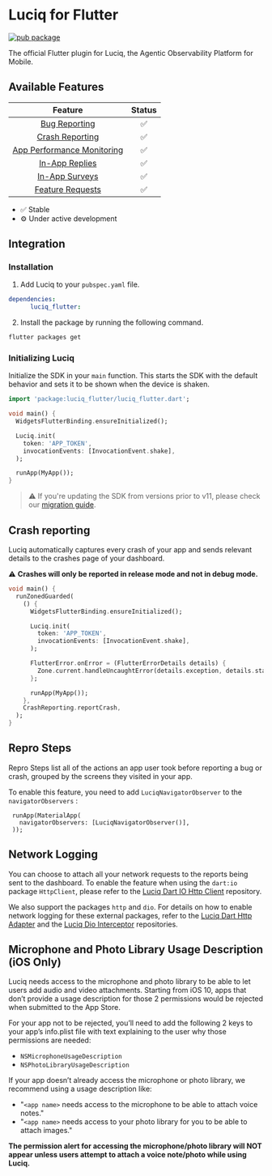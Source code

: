 # Luciq for Flutter

[![pub package](https://img.shields.io/pub/v/luciq_flutter.svg)](https://pub.dev/packages/luciq_flutter)

The official Flutter plugin for Luciq, the Agentic Observability Platform for Mobile.

## Available Features

|      Feature                                              | Status  |
|:---------------------------------------------------------:|:-------:|
| [Bug Reporting](https://docs.luciq.ai/docs/flutter-bug-reporting)               |    ✅   |
| [Crash Reporting](https://docs.luciq.ai/docs/flutter-crash-reporting)           |    ✅   |
| [App Performance Monitoring](https://docs.luciq.ai/docs/flutter-apm)            |    ✅   |
| [In-App Replies](https://docs.luciq.ai/docs/flutter-in-app-replies)             |    ✅   |
| [In-App Surveys](https://docs.luciq.ai/docs/flutter-in-app-surveys)             |    ✅   |
| [Feature Requests](https://docs.luciq.ai/docs/flutter-in-app-feature-requests)  |    ✅   |

* ✅ Stable
* ⚙️ Under active development

## Integration

### Installation

1. Add Luciq to your `pubspec.yaml` file.

```yaml
dependencies:
      luciq_flutter:
```

2. Install the package by running the following command.

```bash
flutter packages get
```

### Initializing Luciq

Initialize the SDK in your `main` function. This starts the SDK with the default behavior and sets it to be shown when the device is shaken.

```dart
import 'package:luciq_flutter/luciq_flutter.dart';

void main() {
  WidgetsFlutterBinding.ensureInitialized();

  Luciq.init(
    token: 'APP_TOKEN',
    invocationEvents: [InvocationEvent.shake],
  );

  runApp(MyApp());
}
```

> :warning:  If you're updating the SDK from versions prior to v11, please check our [migration guide](https://docs.luciq.ai/docs/flutter-migration-guide).

## Crash reporting

Luciq automatically captures every crash of your app and sends relevant details to the crashes page of your dashboard.

⚠️ **Crashes will only be reported in release mode and not in debug mode.**

```dart
void main() {
  runZonedGuarded(
    () {
      WidgetsFlutterBinding.ensureInitialized();

      Luciq.init(
        token: 'APP_TOKEN',
        invocationEvents: [InvocationEvent.shake],
      );

      FlutterError.onError = (FlutterErrorDetails details) {
        Zone.current.handleUncaughtError(details.exception, details.stack!);
      };

      runApp(MyApp());
    },
    CrashReporting.reportCrash,
  );
}
```

## Repro Steps
Repro Steps list all of the actions an app user took before reporting a bug or crash, grouped by the screens they visited in your app.

To enable this feature, you need to add `LuciqNavigatorObserver` to the `navigatorObservers` :
 ```
  runApp(MaterialApp(
    navigatorObservers: [LuciqNavigatorObserver()],
  ));
  ```

## Network Logging
You can choose to attach all your network requests to the reports being sent to the dashboard. To enable the feature when using the `dart:io` package `HttpClient`, please refer to the [Luciq Dart IO Http Client](https://github.com/Luciq/luciq-dart-io-http-client) repository.

We also support the packages `http` and `dio`. For details on how to enable network logging for these external packages, refer to the [Luciq Dart Http Adapter](https://github.com/Luciq/Luciq-Dart-http-Adapter) and the [Luciq Dio Interceptor](https://github.com/Luciq/Luciq-Dio-Interceptor) repositories.

## Microphone and Photo Library Usage Description (iOS Only)

Luciq needs access to the microphone and photo library to be able to let users add audio and video attachments. Starting from iOS 10, apps that don’t provide a usage description for those 2 permissions would be rejected when submitted to the App Store.

For your app not to be rejected, you’ll need to add the following 2 keys to your app’s info.plist file with text explaining to the user why those permissions are needed:

* `NSMicrophoneUsageDescription`
* `NSPhotoLibraryUsageDescription`

If your app doesn’t already access the microphone or photo library, we recommend using a usage description like:

* "`<app name>` needs access to the microphone to be able to attach voice notes."
* "`<app name>` needs access to your photo library for you to be able to attach images."

**The permission alert for accessing the microphone/photo library will NOT appear unless users attempt to attach a voice note/photo while using Luciq.**
